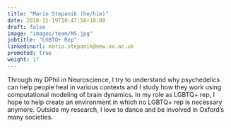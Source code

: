 ```yaml
---
title: "Mario Stepanik (he/him)"
date: 2018-11-19T10:47:58+10:00
draft: false
image: "images/team/MS.jpg"
jobtitle: "LGBTQ+ Rep"
linkedinurl: mario.stepanik@new.ox.ac.uk
promoted: true
weight: 17
---
```


Through my DPhil in Neuroscience, I try to understand why psychedelics can help people heal in various contexts and I study how they work using computational modeling of brain dynamics. In my role as LGBTQ+ rep, I hope to help create an environment in which no LGBTQ+ rep is necessary anymore. Outside my research, I love to dance and be involved in Oxford’s many societies.
